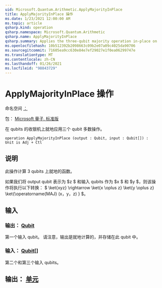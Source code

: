 ```yaml
---
uid: Microsoft.Quantum.Arithmetic.ApplyMajorityInPlace
title: ApplyMajorityInPlace 操作
ms.date: 1/23/2021 12:00:00 AM
ms.topic: article
qsharp.kind: operation
qsharp.namespace: Microsoft.Quantum.Arithmetic
qsharp.name: ApplyMajorityInPlace
qsharp.summary: Applies the three-qubit majority operation in-place on a register of qubits.
ms.openlocfilehash: 10b512392b2098663c09b2e07a09c4025da90706
ms.sourcegitcommit: 71605ea9cc630e84e7ef29027e1f0ea06299747e
ms.translationtype: MT
ms.contentlocale: zh-CN
ms.lasthandoff: 01/26/2021
ms.locfileid: "98843729"
---
```

# <a name="applymajorityinplace-operation"></a>ApplyMajorityInPlace 操作

命名空间 [：](xref:Microsoft.Quantum.Arithmetic)

包： [Microsoft 量子. 标准版](https://nuget.org/packages/Microsoft.Quantum.Standard)


在 qubits 的收银机上就地应用三个 qubit 多数操作。

```qsharp
operation ApplyMajorityInPlace (output : Qubit, input : Qubit[]) : Unit is Adj + Ctl
```


## <a name="description"></a>说明

此操作计算 3 qubits 上就地的函数。

如果我们将 output qubit 表示为 $z $ 和输入 qubits 作为 $x $ 和 $y $，则该操作将执行以下转换： $ \ket{xyz} \rightarrow \ket{x \oplus z} \ket{y \oplus z} \ket{\operatorname{MAJ} (x，y，z) } $。

## <a name="input"></a>输入

### <a name="output--qubit"></a>输出： [Qubit](xref:microsoft.quantum.lang-ref.qubit)

第一个输入 qubit。 请注意，输出是就地计算的，并存储在此 qubit 中。


### <a name="input--qubit"></a>输入： [Qubit](xref:microsoft.quantum.lang-ref.qubit)[]

第二个和第三个输入 qubits。



## <a name="output--unit"></a>输出： [单元](xref:microsoft.quantum.lang-ref.unit)


